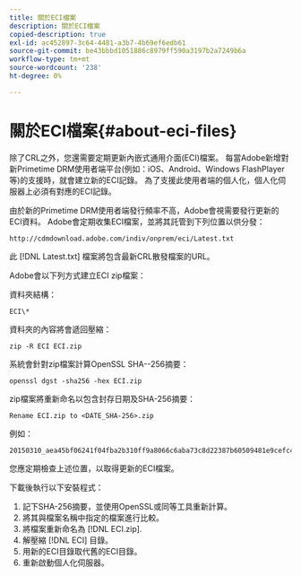 ```yaml
---
title: 關於ECI檔案
description: 關於ECI檔案
copied-description: true
exl-id: ac452897-3c64-4481-a3b7-4b69ef6edb61
source-git-commit: be43bbbd1051886c8979ff590a3197b2a7249b6a
workflow-type: tm+mt
source-wordcount: '238'
ht-degree: 0%

---
```


# 關於ECI檔案{#about-eci-files}

除了CRL之外，您還需要定期更新內嵌式通用介面(ECI)檔案。 每當Adobe新增對新Primetime DRM使用者端平台(例如：iOS、Android、Windows FlashPlayer等)的支援時，就會建立新的ECI記錄。 為了支援此使用者端的個人化，個人化伺服器上必須有對應的ECI記錄。

由於新的Primetime DRM使用者端發行頻率不高，Adobe會視需要發行更新的ECI資料。 Adobe會定期收集ECI檔案，並將其託管到下列位置以供分發：

```
http://cdmdownload.adobe.com/indiv/onprem/eci/Latest.txt
```

此 [!DNL Latest.txt] 檔案將包含最新CRL散發檔案的URL。

Adobe會以下列方式建立ECI zip檔案：

資料夾結構：

```
ECI\*
```

資料夾的內容將會遞回壓縮：

```
zip -R ECI ECI.zip
```

系統會針對zip檔案計算OpenSSL SHA--256摘要：

```
openssl dgst -sha256 -hex ECI.zip
```

zip檔案將重新命名以包含封存日期及SHA-256摘要：

```
Rename ECI.zip to <DATE_SHA-256>.zip
```

例如：

```
20150310_aea45bf06241f04fba2b310ff9a8066c6aba73c8d22387b60509481e9cefc43e.zip
```

您應定期檢查上述位置，以取得更新的ECI檔案。

下載後執行以下安裝程式：

1. 記下SHA-256摘要，並使用OpenSSL或同等工具重新計算。
1. 將其與檔案名稱中指定的檔案進行比較。
1. 將檔案重新命名為 [!DNL ECI.zip].
1. 解壓縮 [!DNL ECI] 目錄。
1. 用新的ECI目錄取代舊的ECI目錄。
1. 重新啟動個人化伺服器。
